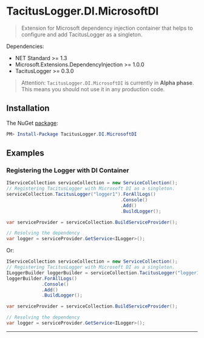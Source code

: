 # TacitusLogger.DI.MicrosoftDI

> Extension for Microsoft dependency injection container that helps to configure and add TacitusLogger as a singleton.
 
Dependencies:  
* NET Standard >= 1.3   
* Microsoft.Extensions.DependencyInjection >= 1.0.0   
* TacitusLogger >= 0.3.0  
  
> Attention: `TacitusLogger.DI.MicrosoftDI` is currently in **Alpha phase**. This means you should not use it in any production code.

## Installation

The NuGet <a href="https://www.nuget.org/packages/TacitusLogger.DI.MicrosoftDI" target="_blank">package</a>:

```powershell
PM> Install-Package TacitusLogger.DI.MicrosoftDI
```

## Examples

### Registering the Logger with DI Container
```cs
IServiceCollection serviceCollection = new ServiceCollection();
// Registering TacitusLogger with Microsoft DI as a singleton.
serviceCollection.TacitusLogger("logger1").ForAllLogs()
                                          .Console()
                                          .Add()
                                          .BuildLogger();

var serviceProvider = serviceCollection.BuildServiceProvider();

// Resolving the dependency
var logger = serviceProvider.GetService<ILogger>();
```
Or:

```cs
IServiceCollection serviceCollection = new ServiceCollection();
// Registering TacitusLogger with Microsoft DI as a singleton.
ILoggerBuilder loggerBuilder = serviceCollection.TacitusLogger("logger1"); 
loggerBuilder.ForAllLogs()
             .Console()
             .Add()
             .BuildLogger();

var serviceProvider = serviceCollection.BuildServiceProvider();

// Resolving the dependency
var logger = serviceProvider.GetService<ILogger>();
```
---

